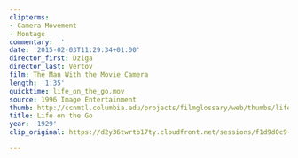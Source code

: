 ```yaml
---
clipterms:
- Camera Movement
- Montage
commentary: ''
date: '2015-02-03T11:29:34+01:00'
director_first: Dziga
director_last: Vertov
film: The Man With the Movie Camera
length: '1:35'
quicktime: life_on_the_go.mov
source: 1996 Image Entertainment
thumb: http://ccnmtl.columbia.edu/projects/filmglossary/web/thumbs/life_on_the_go.jpg
title: Life on the Go
year: '1929'
clip_original: https://d2y36twrtb17ty.cloudfront.net/sessions/f1d9d0c9-f580-48b3-b211-a9b30173aa23/4f78238b-aa7e-4959-814a-a9b30173aa31-fd5d5787-f2ff-4d81-90c7-a9b3017479f0.mp4

---
```

